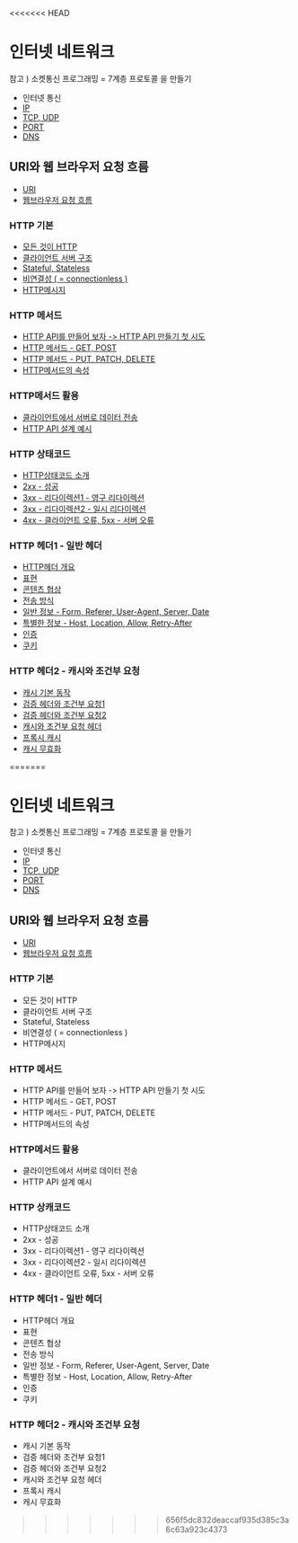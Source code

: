 <<<<<<< HEAD
# 인터넷 네트워크

참고 ) 소켓통신 프로그래밍 = 7계층 프로토콜 을 만들기

+ 인터넷 통신
+ [IP](./1_IP/README.md)
+ [TCP, UDP](./2_TCP-UDP/README.md)
+ [PORT](./3_PORT/README.md)
+ [DNS](./4_DNS/README.md)

## URI와 웹 브라우저 요청 흐름

+ [URI](./5_URI/README.md)
+ [웹브라우저 요청 흐름](./6_RequestStream/README.md)



### HTTP 기본

+ [모든 것이 HTTP](./7_HTTP/README.md)
+ [클라이언트 서버 구조](./HTTP/README.md)
+ [Stateful, Stateless](./STATELESS/README.md)
+ [비연결성 ( = connectionless )](./CONNECTIONLESS/README.md)
+ [HTTP메시지](./HTTP-MESSAGE/README.md)



### HTTP 메서드

+ [HTTP API를 만들어 보자 -> HTTP API 만들기 첫 시도](./11_HTTP-API/README.md)
+ [HTTP 메서드 - GET, POST](./12_HTPP-GET-POST/README.md)
+ [HTTP 메서드 - PUT, PATCH, DELETE](./13_PUT-PATCH-DELETE/README.md)
+ [HTTP메서드의 속성](./14_METHOD-ATTRIBUTE/README.md)



### HTTP메서드 활용

+ [클라이언트에서 서버로 데이터 전송](./15_C_TO_S_Transfer/README.md)
+ [HTTP API 설계 예시](./16_HTTP_설계(url지정방법)/README.md)



### HTTP 상태코드

+ [HTTP상태코드 소개](./17_HTTP_status-code/README.md)
+ [2xx - 성공](./HTTP-API/README.md)
+ [3xx - 리다이렉션1 - 영구 리다이렉션](./17_HTTP_status-code/README.md)
+ [3xx - 리다이렉션2 - 일시 리다이렉션](./17_HTTP_status-code/README.md)
+ [4xx - 클라이언트 오류, 5xx - 서버 오류](./HTTP-API/README.md)



### HTTP 헤더1 - 일반 헤더

+ [HTTP헤더 개요](./18_http_header1/README.md)
+ [표현](./18_http_header1/README.md)
+ [콘텐츠 협상](./18_http_header1/README.md)
+ [전송 방식](./18_http_header1/README.md)
+ [일반 정보 - Form, Referer, User-Agent, Server, Date](./18_http_header1/README.md)
+ [특별한 정보 - Host, Location, Allow, Retry-After](./18_http_header1/README.md)
+ [인증](./18_http_header1/README.md)
+ [쿠키](./18_http_header1/README.md)



### HTTP 헤더2 - 캐시와 조건부 요청

+ [캐시 기본 동작](./19_http_header2/README.md)
+ [검증 헤더와 조건부 요청1](./19_http_header2/README.md)
+ [검증 헤더와 조건부 요청2](./19_http_header2/README.md)
+ [캐시와 조건부 요청 헤더](./19_http_header2/README.md)
+ [프록시 캐시](./19_http_header2/README.md)
+ [캐시 무효화](./19_http_header2/README.md)





=======
# 인터넷 네트워크

참고 ) 소켓통신 프로그래밍 = 7계층 프로토콜 을 만들기

+ 인터넷 통신
+ [IP](./IP/README.md)
+ [TCP, UDP](./TCP-UDP/README.md)
+ [PORT](./PORT/README.md)
+ [DNS](./DNS/README.md)

## URI와 웹 브라우저 요청 흐름

+ [URI](./URI/README.md)
+ [웹브라우저 요청 흐름](./RequestStream/README.md)



### HTTP 기본

+ 모든 것이 HTTP
+ 클라이언트 서버 구조
+ Stateful, Stateless
+ 비연결성 ( = connectionless )
+ HTTP메시지



### HTTP 메서드

+ HTTP API를 만들어 보자 -> HTTP API 만들기 첫 시도
+ HTTP 메서드 - GET, POST
+ HTTP 메서드 - PUT, PATCH, DELETE
+ HTTP메서드의 속성



### HTTP메서드 활용

+ 클라이언트에서 서버로 데이터 전송
+ HTTP API 설계 예시



### HTTP 상캐코드

+ HTTP상태코드 소개
+ 2xx - 성공
+ 3xx - 리다이렉션1 - 영구 리다이렉션
+ 3xx - 리다이렉션2 - 일시 리다이렉션
+ 4xx - 클라이언트 오류, 5xx - 서버 오류



### HTTP 헤더1 - 일반 헤더

+ HTTP헤더 개요
+ 표현
+ 콘텐츠 협상
+ 전송 방식
+ 일반 정보 - Form, Referer, User-Agent, Server, Date
+ 특별한 정보 - Host, Location, Allow, Retry-After
+ 인증
+ 쿠키



### HTTP 헤더2 - 캐시와 조건부 요청

+ 캐시 기본 동작 
+ 검증 헤더와 조건부 요청1
+ 검증 헤더와 조건부 요청2
+ 캐시와 조건부 요청 헤더
+ 프록시 캐시
+ 캐시 무효화





>>>>>>> 656f5dc832deaccaf935d385c3a6c63a923c4373

